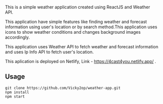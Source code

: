 This is a simple weather application created using ReactJS and  Weather API.


This application have simple features like finding weather and forecast information using user's location or by search method.This application uses icons to show weather conditions and changes background images accordingly.


This  application uses Weather API to fetch weather and forecast information and uses Ip Info API to fetch user's location.

This aplication is deployed on Netlify,  Link - https://4cast4you.netlify.app/ .


## Usage

```
git clone https://github.com/Vicky2op/weather-app.git
npm install
npm start
```
